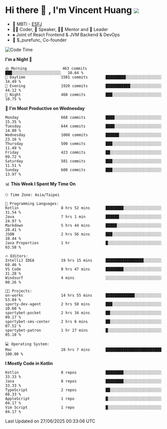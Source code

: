 # Hi there 👋 , I'm Vincent Huang ![](https://komarev.com/ghpvc/?username=Jian-Min-Huang)
- 👀 MBTI - [ESFJ](https://www.16personalities.com/esfj-personality)
- 👨‍💻 Coder, 🎤 Speaker, 👨‍🏫 Mentor and 🚀 Leader
- ♠️ Joint of React Frontend & JVM Backend & DevOps
- 💼 $_purefunc, Co-founder

<!--START_SECTION:waka-->
![Code Time](http://img.shields.io/badge/Code%20Time-5%2C509%20hrs%2020%20mins-blue)

**I'm a Night 🦉** 

```text
🌞 Morning                463 commits         ███░░░░░░░░░░░░░░░░░░░░░░   10.64 % 
🌆 Daytime                1501 commits        █████████░░░░░░░░░░░░░░░░   34.49 % 
🌃 Evening                1920 commits        ███████████░░░░░░░░░░░░░░   44.12 % 
🌙 Night                  468 commits         ███░░░░░░░░░░░░░░░░░░░░░░   10.75 % 
```
📅 **I'm Most Productive on Wednesday** 

```text
Monday                   668 commits         ████░░░░░░░░░░░░░░░░░░░░░   15.35 % 
Tuesday                  644 commits         ████░░░░░░░░░░░░░░░░░░░░░   14.80 % 
Wednesday                1008 commits        ██████░░░░░░░░░░░░░░░░░░░   23.16 % 
Thursday                 500 commits         ███░░░░░░░░░░░░░░░░░░░░░░   11.49 % 
Friday                   423 commits         ██░░░░░░░░░░░░░░░░░░░░░░░   09.72 % 
Saturday                 501 commits         ███░░░░░░░░░░░░░░░░░░░░░░   11.51 % 
Sunday                   608 commits         ███░░░░░░░░░░░░░░░░░░░░░░   13.97 % 
```


📊 **This Week I Spent My Time On** 

```text
🕑︎ Time Zone: Asia/Taipei

💬 Programming Languages: 
Kotlin                   8 hrs 52 mins       ████████░░░░░░░░░░░░░░░░░   31.54 % 
Java                     7 hrs 1 min         ██████░░░░░░░░░░░░░░░░░░░   24.97 % 
Markdown                 5 hrs 44 mins       █████░░░░░░░░░░░░░░░░░░░░   20.41 % 
JSON                     2 hrs 56 mins       ███░░░░░░░░░░░░░░░░░░░░░░   10.44 % 
Java Properties          1 hr                █░░░░░░░░░░░░░░░░░░░░░░░░   03.58 % 

🔥 Editors: 
IntelliJ IDEA            19 hrs 15 mins      █████████████████░░░░░░░░   68.46 % 
VS Code                  8 hrs 47 mins       ████████░░░░░░░░░░░░░░░░░   31.28 % 
Windsurf                 4 mins              ░░░░░░░░░░░░░░░░░░░░░░░░░   00.26 % 

🐱‍💻 Projects: 
on-works                 14 hrs 55 mins      █████████████░░░░░░░░░░░░   53.04 % 
sporty-dev-agent         2 hrs 58 mins       ███░░░░░░░░░░░░░░░░░░░░░░   10.60 % 
sportybet-pocket         2 hrs 34 mins       ██░░░░░░░░░░░░░░░░░░░░░░░   09.17 % 
sportybet-sms-center     2 hrs 6 mins        ██░░░░░░░░░░░░░░░░░░░░░░░   07.52 % 
sportybet-patron         1 hr 27 mins        █░░░░░░░░░░░░░░░░░░░░░░░░   05.18 % 

💻 Operating System: 
Mac                      28 hrs 7 mins       █████████████████████████   100.00 % 
```

**I Mostly Code in Kotlin** 

```text
Kotlin                   8 repos             ████████░░░░░░░░░░░░░░░░░   33.33 % 
Java                     8 repos             ████████░░░░░░░░░░░░░░░░░   33.33 % 
TypeScript               2 repos             ██░░░░░░░░░░░░░░░░░░░░░░░   08.33 % 
AppleScript              1 repo              █░░░░░░░░░░░░░░░░░░░░░░░░   04.17 % 
Vim Script               1 repo              █░░░░░░░░░░░░░░░░░░░░░░░░   04.17 % 
```




 Last Updated on 27/06/2025 00:33:06 UTC
<!--END_SECTION:waka-->
